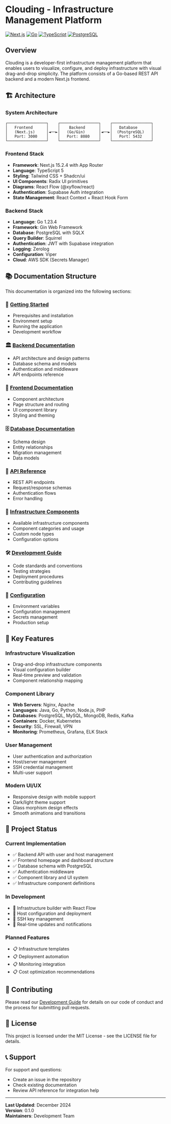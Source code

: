 # Clouding - Infrastructure Management Platform

[![Next.js](https://img.shields.io/badge/Next.js-15.2.4-black)](https://nextjs.org/)
[![Go](https://img.shields.io/badge/Go-1.23.4-blue)](https://golang.org/)
[![TypeScript](https://img.shields.io/badge/TypeScript-5-blue)](https://www.typescriptlang.org/)
[![PostgreSQL](https://img.shields.io/badge/PostgreSQL-15+-blue)](https://www.postgresql.org/)

## Overview

Clouding is a developer-first infrastructure management platform that enables users to visualize, configure, and deploy infrastructure with visual drag-and-drop simplicity. The platform consists of a Go-based REST API backend and a modern Next.js frontend.

## 🏗️ Architecture

### System Architecture

```
┌─────────────────┐    ┌─────────────────┐    ┌─────────────────┐
│   Frontend      │    │    Backend      │    │   Database      │
│   (Next.js)     │◄──►│   (Go/Gin)      │◄──►│  (PostgreSQL)   │
│   Port: 3000    │    │   Port: 8080    │    │   Port: 5432    │
└─────────────────┘    └─────────────────┘    └─────────────────┘
```

### Frontend Stack

- **Framework**: Next.js 15.2.4 with App Router
- **Language**: TypeScript 5
- **Styling**: Tailwind CSS + Shadcn/ui
- **UI Components**: Radix UI primitives
- **Diagrams**: React Flow (@xyflow/react)
- **Authentication**: Supabase Auth integration
- **State Management**: React Context + React Hook Form

### Backend Stack

- **Language**: Go 1.23.4
- **Framework**: Gin Web Framework
- **Database**: PostgreSQL with SQLX
- **Query Builder**: Squirrel
- **Authentication**: JWT with Supabase integration
- **Logging**: Zerolog
- **Configuration**: Viper
- **Cloud**: AWS SDK (Secrets Manager)

## 📚 Documentation Structure

This documentation is organized into the following sections:

### 🚀 [Getting Started](./getting-started.md)

- Prerequisites and installation
- Environment setup
- Running the application
- Development workflow

### 🏛️ [Backend Documentation](./backend/README.md)

- API architecture and design patterns
- Database schema and models
- Authentication and middleware
- API endpoints reference

### 🎨 [Frontend Documentation](./frontend/README.md)

- Component architecture
- Page structure and routing
- UI component library
- Styling and theming

### 🗄️ [Database Documentation](./database/README.md)

- Schema design
- Entity relationships
- Migration management
- Data models

### 🔌 [API Reference](./api/README.md)

- REST API endpoints
- Request/response schemas
- Authentication flows
- Error handling

### 🎯 [Infrastructure Components](./infrastructure/README.md)

- Available infrastructure components
- Component categories and usage
- Custom node types
- Configuration options

### 🛠️ [Development Guide](./development/README.md)

- Code standards and conventions
- Testing strategies
- Deployment procedures
- Contributing guidelines

### 🔧 [Configuration](./configuration/README.md)

- Environment variables
- Configuration management
- Secrets management
- Production setup

## 🎯 Key Features

### Infrastructure Visualization

- Drag-and-drop infrastructure components
- Visual configuration builder
- Real-time preview and validation
- Component relationship mapping

### Component Library

- **Web Servers**: Nginx, Apache
- **Languages**: Java, Go, Python, Node.js, PHP
- **Databases**: PostgreSQL, MySQL, MongoDB, Redis, Kafka
- **Containers**: Docker, Kubernetes
- **Security**: SSL, Firewall, VPN
- **Monitoring**: Prometheus, Grafana, ELK Stack

### User Management

- User authentication and authorization
- Host/server management
- SSH credential management
- Multi-user support

### Modern UI/UX

- Responsive design with mobile support
- Dark/light theme support
- Glass morphism design effects
- Smooth animations and transitions

## 🚦 Project Status

### Current Implementation

- ✅ Backend API with user and host management
- ✅ Frontend homepage and dashboard structure
- ✅ Database schema with PostgreSQL
- ✅ Authentication middleware
- ✅ Component library and UI system
- ✅ Infrastructure component definitions

### In Development

- 🔄 Infrastructure builder with React Flow
- 🔄 Host configuration and deployment
- 🔄 SSH key management
- 🔄 Real-time updates and notifications

### Planned Features

- 📋 Infrastructure templates
- 📋 Deployment automation
- 📋 Monitoring integration
- 📋 Cost optimization recommendations

## 🤝 Contributing

Please read our [Development Guide](./development/README.md) for details on our code of conduct and the process for submitting pull requests.

## 📄 License

This project is licensed under the MIT License - see the LICENSE file for details.

## 📞 Support

For support and questions:

- Create an issue in the repository
- Check existing documentation
- Review API reference for integration help

---

**Last Updated**: December 2024  
**Version**: 0.1.0  
**Maintainers**: Development Team
